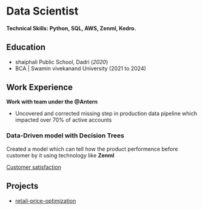 # Data Scientist

#### Technical Skills: Python, SQL, AWS, Zenml, Kedro.

## Education
- shaiphali Public School, Dadri (_2020_)
- BCA | Swamin vivekanand University (2021 to 2024)	

## Work Experience
**Work with team under the @Antern**
- Uncovered and corrected missing step in production data pipeline which impacted over 70% of active accounts

### Data-Driven model with Decision Trees
Created a model which can tell how the product performence before customer by it using technology like **Zenml**

[Customer satisfaction](assets/img/product.webp)

## Projects
- [retail-price-optimization](https://github.com/AtomCode01/retail-price-optimization)
  
